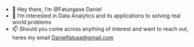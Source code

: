 - 👋 Hey there, I’m @Fatungase Daniel
- 👀 I’m interested in Data Analytics and its applications to solving real world problems
- 📫 Should you come across anything of interest and want to reach out, heres my email Danielfatuse@gmail.com

<!---
Fatuse/Fatuse is a ✨ special ✨ repository because its `README.md` (this file) appears on your GitHub profile.
You can click the Preview link to take a look at your changes.
--->
